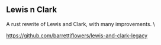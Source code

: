 ## Lewis n Clark
A rust rewrite of Lewis and Clark, with many improvements. \

https://github.com/barrettjflowers/lewis-and-clark-legacy